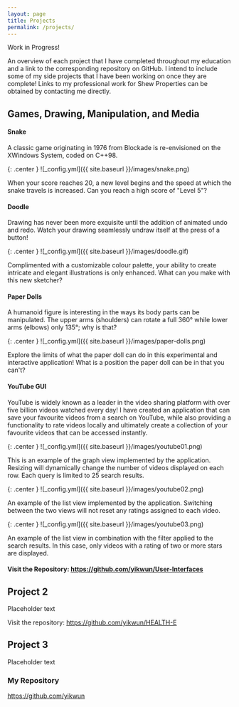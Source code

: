```yaml
---
layout: page
title: Projects
permalink: /projects/
---
```


Work in Progress!

An overview of each project that I have completed throughout my education and a link to the corresponding repository on GitHub. I intend to include some of my side projects that I have been working on once they are complete! Links to my professional work for Shew Properties can be obtained by contacting me directly.

## Games, Drawing, Manipulation, and Media
#### Snake

A classic game originating in 1976 from Blockade is re-envisioned on the XWindows System, coded on C++98. 

{: .center }
![_config.yml]({{ site.baseurl }}/images/snake.png)


When your score reaches 20, a new level begins and the speed at which the snake travels is increased. Can you reach a high score of "Level 5"?

#### Doodle

Drawing has never been more exquisite until the addition of animated undo and redo. Watch your drawing seamlessly undraw itself at the press of a button!

{: .center }
![_config.yml]({{ site.baseurl }}/images/doodle.gif)


Complimented with a customizable colour palette, your ability to create intricate and elegant illustrations is only enhanced. What can you make with this new sketcher?

#### Paper Dolls

A humanoid figure is interesting in the ways its body parts can be manipulated. The upper arms (shoulders) can rotate a full 360° while lower arms (elbows) only 135°; why is that?

{: .center }
![_config.yml]({{ site.baseurl }}/images/paper-dolls.png)


Explore the limits of what the paper doll can do in this experimental and interactive application! What is a position the paper doll can be in that you can't?

#### YouTube GUI

YouTube is widely known as a leader in the video sharing platform with over five billion videos watched every day! I have created an application that can save your favourite videos from a search on YouTube, while also providing a functionality to rate videos locally and ultimately create a collection of your favourite videos that can be accessed instantly.

{: .center }
![_config.yml]({{ site.baseurl }}/images/youtube01.png)


This is an example of the graph view implemented by the application. Resizing will dynamically change the number of videos displayed on each row. Each query is limited to 25 search results.

{: .center }
![_config.yml]({{ site.baseurl }}/images/youtube02.png)


An example of the list view implemented by the application. Switching between the two views will not reset any ratings assigned to each video. 

{: .center }
![_config.yml]({{ site.baseurl }}/images/youtube03.png)


An example of the list view in combination with the filter applied to the search results. In this case, only videos with a rating of two or more stars are displayed.

#### Visit the Repository: <https://github.com/yikwun/User-Interfaces>

## Project 2

Placeholder text

Visit the repository: <https://github.com/yikwun/HEALTH-E>

## Project 3

Placeholder text

### My Repository

<https://github.com/yikwun>
